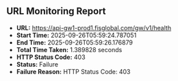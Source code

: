 ## URL Monitoring Report

- **URL:** https://api-gw1-prod1.fisglobal.com/gw/v1/health
- **Start Time:** 2025-09-26T05:59:24.787051
- **End Time:** 2025-09-26T05:59:26.176879
- **Total Time Taken:** 1.389828 seconds
- **HTTP Status Code:** 403
- **Status:** Failure
- **Failure Reason:** HTTP Status Code: 403
